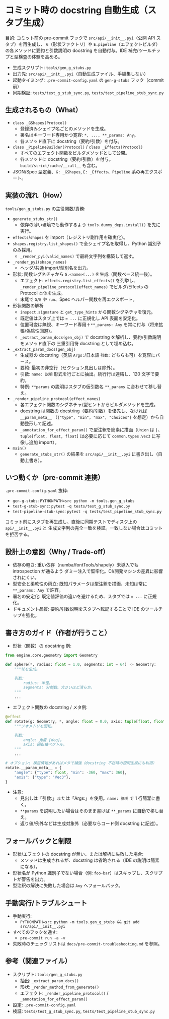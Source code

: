 # コミット時の docstring 自動生成（スタブ生成）

目的: コミット前の pre-commit フックで `src/api/__init__.pyi`（公開 API スタブ）を再生成し、
`G`（形状ファクトリ）や `E.pipeline`（エフェクトビルダ）の各メソッドに要約と引数説明の
docstring を自動付与。IDE 補完/ツールチップと型検査の体験を高める。

- 生成スクリプト: `tools/gen_g_stubs.py`
- 出力先: `src/api/__init__.pyi`（自動生成ファイル、手編集しない）
- 起動タイミング: `.pre-commit-config.yaml` の `gen-g-stubs` フック（commit 前）
- 同期検証: `tests/test_g_stub_sync.py`, `tests/test_pipeline_stub_sync.py`

## 生成されるもの（What）

- `class _GShapes(Protocol)`
  - 登録済みシェイプ名ごとのメソッドを生成。
  - 署名はキーワード専用かつ寛容: `*, ..., **_params: Any`。
  - 各メソッド直下に docstring（要約/引数）を付与。
- `class _PipelineBuilder(Protocol)` / `class _Effects(Protocol)`
  - すべてのエフェクト関数をビルダメソッドとして公開。
  - 各メソッドに docstring（要約/引数）を付与。`build/strict/cache/__call__` も含む。
- JSON/Spec 型定義、`G: _GShapes`, `E: _Effects`、`Pipeline` 系の再エクスポート。

## 実装の流れ（How）

`tools/gen_g_stubs.py` の主役関数/責務:

- `generate_stubs_str()`
  - 依存の薄い環境でも動作するよう `tools.dummy_deps.install()` を先に実行。
- `effects`/`shapes` を import（レジストリ副作用を確実化）。
- `shapes.registry.list_shapes()` で全シェイプ名を取得し、Python 識別子のみ採用。
  - `_render_pyi(valid_names)` で最終文字列を構築して返す。
- `_render_pyi(shape_names)`
  - ヘッダ/共通 import/型別名を出力。
- 形状: 関数シグネチャから `G.<name>(...)` を生成（関数ベース統一後）。
  - エフェクト: `effects.registry.list_effects()` を列挙し、
    `_render_pipeline_protocol(effect_names)` でビルダ/Effects の Protocol 本体を生成。
  - 末尾で `G/E` や `run`、Spec ヘルパー関数を再エクスポート。
- 形状関数の解析
  - `inspect.signature` と `get_type_hints` から関数シグネチャを復元。
  - 既定値はスタブ上では `= ...` に正規化し API 表面を安定化。
  - 位置可変は無視、キーワード専用＋`**_params: Any` を常に付与（将来拡張/偽陰性回避）。
  - `_extract_param_docs(gen_obj)` で docstring を解析し、要約/引数説明をメソッド直下の
    三重引用符 docstring として埋め込む。
- `_extract_param_docs(gen_obj)`
  - 生成器の docstring（英語 `Args:`/日本語 `引数:` どちらも可）を寛容にパース。
  - 要約: 最初の非空行（セクション見出しは除外）。
  - 引数: `name: 説明` 形式を行ごとに抽出。続行行は連結し、120 文字で要約。
  - 特例: `**params` の説明はスタブの仮引数名 `**_params` に合わせて移し替え。
- `_render_pipeline_protocol(effect_names)`
  - 各エフェクト関数のシグネチャ/型ヒントからビルダメソッドを生成。
  - docstring は関数の docstring（要約/引数）を優先し、なければ `__param_meta__`
   （`{"type", "min", "max", "choices"}` を想定）から自動整形して記述。
  - `_annotation_for_effect_param()` で型注釈を簡素に描画（`Union` は `|`、`tuple[float, float, float]`
    は必要に応じて `common.types.Vec3` に写像し追加 import）。
- `main()`
  - `generate_stubs_str()` の結果を `src/api/__init__.pyi` に書き出し（自動上書き）。

## いつ動くか（pre-commit 連携）

`.pre-commit-config.yaml` 抜粋:

- `gen-g-stubs`: `PYTHONPATH=src python -m tools.gen_g_stubs`
- `test-g-stub-sync`: `pytest -q tests/test_g_stub_sync.py`
- `test-pipeline-stub-sync`: `pytest -q tests/test_pipeline_stub_sync.py`

コミット前にスタブを再生成し、直後に同期テストでディスク上の `api/__init__.pyi` と
生成文字列の完全一致を検証。一致しない場合はコミットを拒否する。

## 設計上の意図（Why / Trade-off）

- 依存の軽さ: 重い依存（numba/fontTools/shapely）未導入でも introspection が通るよう
  ダミー注入で堅牢化。CI/開発マシンの差異に影響されにくい。
- 型安全と柔軟性の両立: 既知パラメータは型注釈を描画、未知は常に `**_params: Any` で許容。
- 署名の安定化: 既定値評価の違いを避けるため、スタブでは `= ...` に正規化。
- ドキュメント品質: 要約/引数説明をスタブへ転記することで IDE のツールチップを強化。

## 書き方のガイド（作者が行うこと）

- 形状（関数）の docstring 例:

```python
from engine.core.geometry import Geometry

def sphere(*, radius: float = 1.0, segments: int = 64) -> Geometry:
    """球を生成。

    引数:
        radius: 半径。
        segments: 分割数。大きいほど滑らか。
    """
    ...
```

- エフェクト関数の docstring / メタ例:

```python
@effect
def rotate(g: Geometry, *, angle: float = 0.0, axis: tuple[float, float, float] = (0, 0, 1)) -> Geometry:
    """ジオメトリを回転。

    引数:
        angle: 角度 [deg]。
        axis: 回転軸ベクトル。
    """
    ...

# オプション: 検証情報があればメタで補強（docstring 不在時の説明生成にも利用）
rotate.__param_meta__ = {
    "angle": {"type": float, "min": -360, "max": 360},
    "axis": {"type": "Vec3"},
}
```

- 注意:
  - 見出しは「引数:」または「Args:」を使用。`name: 説明` で 1 行簡潔に書く。
  - `**params` を説明したい場合はそのまま書けば `**_params` に自動で移し替え。
  - 返り値/例外などは生成対象外（必要ならコード側 docstring に記述）。

## フォールバックと制限

- 形状/エフェクトの docstring が無い、または解析に失敗した場合:
  - メソッドは生成されるが、docstring は省略される（IDE の説明は簡素になる）。
- 形状名が Python 識別子でない場合（例: `foo-bar`）はスキップし、スクリプトが警告を出力。
- 型注釈の解決に失敗した場合は `Any` へフォールバック。

## 手動実行/トラブルシュート

- 手動実行:
  - `PYTHONPATH=src python -m tools.gen_g_stubs && git add src/api/__init__.pyi`
- すべてのフックを通す:
  - `pre-commit run -a -v`
- 失敗時のチェックリストは `docs/pre-commit-troubleshooting.md` を参照。

## 参考（関連ファイル）

- スクリプト: `tools/gen_g_stubs.py`
  - 抽出: `_extract_param_docs()`
  - 形状: `_render_method_from_generate()`
  - エフェクト: `_render_pipeline_protocol()` / `_annotation_for_effect_param()`
- 設定: `.pre-commit-config.yaml`
- 検証: `tests/test_g_stub_sync.py`, `tests/test_pipeline_stub_sync.py`
